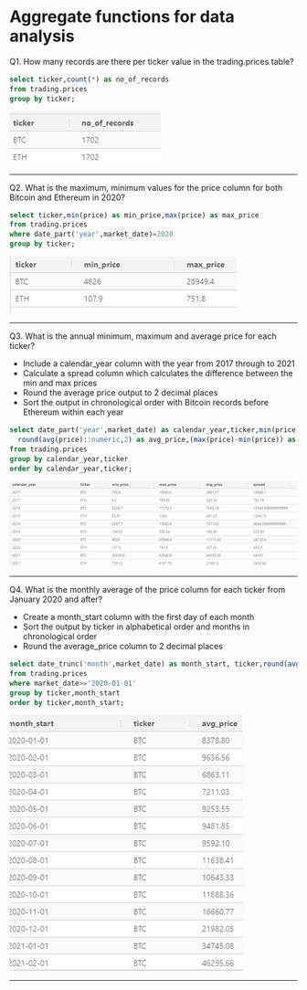# Aggregate functions for data analysis

Q1. How many records are there per ticker value in the trading.prices table?

```sql
select ticker,count(*) as no_of_records
from trading.prices
group by ticker;
```

![image](https://github.com/IshaBhardwaj15/Live-SQL-Workshop-O-reilly/blob/main/ss/Screenshot%20(147).png)

***

Q2. What is the maximum, minimum values for the price column for both Bitcoin and Ethereum in 2020?

```sql
select ticker,min(price) as min_price,max(price) as max_price
from trading.prices
where date_part('year',market_date)=2020
group by ticker;
```

![image](https://github.com/IshaBhardwaj15/Live-SQL-Workshop-O-reilly/blob/main/ss/Screenshot%20(148).png)

***

Q3. What is the annual minimum, maximum and average price for each ticker?
- Include a calendar_year column with the year from 2017 through to 2021
- Calculate a spread column which calculates the difference between the min and max prices
- Round the average price output to 2 decimal places
- Sort the output in chronological order with Bitcoin records before Ethereum within each year

```sql  
select date_part('year',market_date) as calendar_year,ticker,min(price) as min_price,max(price) as max_price,
  round(avg(price)::numeric,2) as avg_price,(max(price)-min(price)) as spread
from trading.prices
group by calendar_year,ticker
order by calendar_year,ticker;
```

![image](https://github.com/IshaBhardwaj15/Live-SQL-Workshop-O-reilly/blob/main/ss/Screenshot%20(149).png)

***

Q4. What is the monthly average of the price column for each ticker from January 2020 and after?
- Create a month_start column with the first day of each month
- Sort the output by ticker in alphabetical order and months in chronological order
- Round the average_price column to 2 decimal places

```sql
select date_trunc('month',market_date) as month_start, ticker,round(avg(price)::numeric,2) as avg_price
from trading.prices
where market_date>='2020-01-01'
group by ticker,month_start
order by ticker,month_start;
```

![image](https://github.com/IshaBhardwaj15/Live-SQL-Workshop-O-reilly/blob/main/ss/Screenshot%20(150).png)

***

